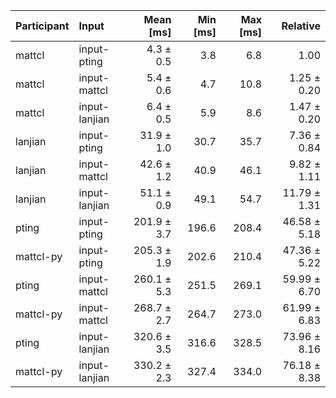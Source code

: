 | Participant | Input | Mean [ms] | Min [ms] | Max [ms] | Relative |
|:---|:---|---:|---:|---:|---:|
| mattcl | input-pting | 4.3 ± 0.5 | 3.8 | 6.8 | 1.00 |
| mattcl | input-mattcl | 5.4 ± 0.6 | 4.7 | 10.8 | 1.25 ± 0.20 |
| mattcl | input-lanjian | 6.4 ± 0.5 | 5.9 | 8.6 | 1.47 ± 0.20 |
| lanjian | input-pting | 31.9 ± 1.0 | 30.7 | 35.7 | 7.36 ± 0.84 |
| lanjian | input-mattcl | 42.6 ± 1.2 | 40.9 | 46.1 | 9.82 ± 1.11 |
| lanjian | input-lanjian | 51.1 ± 0.9 | 49.1 | 54.7 | 11.79 ± 1.31 |
| pting | input-pting | 201.9 ± 3.7 | 196.6 | 208.4 | 46.58 ± 5.18 |
| mattcl-py | input-pting | 205.3 ± 1.9 | 202.6 | 210.4 | 47.36 ± 5.22 |
| pting | input-mattcl | 260.1 ± 5.3 | 251.5 | 269.1 | 59.99 ± 6.70 |
| mattcl-py | input-mattcl | 268.7 ± 2.7 | 264.7 | 273.0 | 61.99 ± 6.83 |
| pting | input-lanjian | 320.6 ± 3.5 | 316.6 | 328.5 | 73.96 ± 8.16 |
| mattcl-py | input-lanjian | 330.2 ± 2.3 | 327.4 | 334.0 | 76.18 ± 8.38 |
